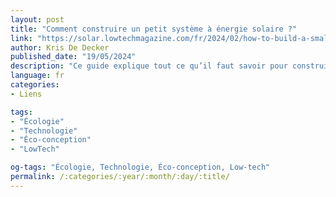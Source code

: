```yaml
---
layout: post
title: "Comment construire un petit système à énergie solaire ?"
link: "https://solar.lowtechmagazine.com/fr/2024/02/how-to-build-a-small-solar-power-system"
author: Kris De Decker
published_date: "19/05/2024"
description: "Ce guide explique tout ce qu’il faut savoir pour construire des systèmes photovoltaïques autonomes capables d’alimenter presque tout ce que vous voulez. "
language: fr
categories:
- Liens

tags:
- "Écologie"
- "Technologie"
- "Éco-conception"
- "LowTech"

og-tags: "Écologie, Technologie, Éco-conception, Low-tech"
permalink: /:categories/:year/:month/:day/:title/
---
```

